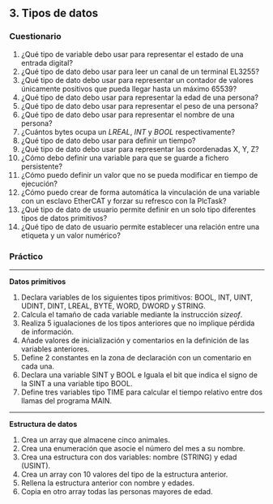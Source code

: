 

## 3.  Tipos de datos ##
### Cuestionario ###
1. ¿Qué tipo de variable debo usar para representar el estado de una entrada digital?
2. ¿Qué tipo de dato debo usar para leer un canal de un terminal EL3255?
3. ¿Qué tipo de dato debo usar para representar un contador de valores únicamente positivos que pueda llegar hasta un máximo 65539?
4. ¿Qué tipo de dato debo usar para representar la edad de una persona?
5. ¿Qué tipo de dato debo usar para representar el peso de una persona?
6. ¿Qué tipo de dato debo usar para representar el nombre de una persona?
7. ¿Cuántos bytes ocupa un *LREAL*, *INT* y *BOOL* respectivamente?
8. ¿Qué tipo de dato debo usar para definir un tiempo?
9. ¿Qué tipo de dato debo usar para representar las coordenadas X, Y, Z?
10.	¿Cómo debo definir una variable para que se guarde a fichero persistente?
11.	¿Cómo puedo definir un valor que no se pueda modificar en tiempo de ejecución?
12.	¿Cómo puedo crear de forma automática la vinculación de una variable con un esclavo EtherCAT y forzar su refresco con la PlcTask?
13.	¿Qué tipo de dato de usuario permite definir en un solo tipo diferentes tipos de datos primitivos?
14.	¿Qué tipo de dato de usuario permite establecer una relación entre una etiqueta y un valor numérico?

### Práctico ###

***
**Datos primitivos**
1. Declara variables de los siguientes tipos primitivos: BOOL, INT, UINT, UDINT, DINT, LREAL, BYTE, WORD, DWORD y STRING. 
2. Calcula el tamaño de cada variable mediante la instrucción *sizeof*.
3. Realiza 5 igualaciones de los tipos anteriores que no implique pérdida de información.
4. Añade valores de inicialización y comentarios en la definición de las variables anteriores.
5. Define 2 constantes en la zona de declaración con un comentario en cada una. 
6. Declara una variable SINT y BOOL e Iguala el bit que indica el signo de la SINT a una variable tipo BOOL.
7. Define tres variables tipo TIME para calcular el tiempo relativo entre dos llamas del programa MAIN.

***
**Estructura de datos**
1.	Crea un array que almacene cinco animales.
2.	Crea una enumeración que asocie el número del mes a su nombre.
3.	Crea una estructura con dos variables: nombre (STRING) y edad (USINT).
4.	Crea un array con 10 valores del tipo de la estructura anterior. 
5.	Rellena la estructura anterior con nombre y edades.
6.	Copia en otro array todas las personas mayores de edad. 






